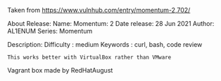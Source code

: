 Taken from https://www.vulnhub.com/entry/momentum-2,702/ 

About Release:
    Name: Momentum: 2
    Date release: 28 Jun 2021
    Author: AL1ENUM
    Series: Momentum

Description:
    Difficulty : medium
    Keywords : curl, bash, code review

    This works better with VirtualBox rather than VMware 

Vagrant box made by RedHatAugust
